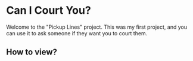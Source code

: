 # Can I Court You?
Welcome to the "Pickup Lines" project. This was my first project, and you can use it to ask someone if they want you to court them.
## How to view?
